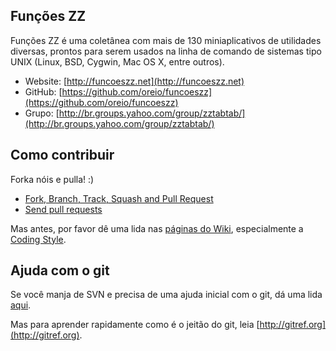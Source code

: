 ## Funções ZZ

Funções ZZ é uma coletânea com mais de 130 miniaplicativos de utilidades diversas, prontos para serem usados na linha de comando de sistemas tipo UNIX (Linux, BSD, Cygwin, Mac OS X, entre outros).

- Website: [http://funcoeszz.net](http://funcoeszz.net)
- GitHub: [https://github.com/oreio/funcoeszz](https://github.com/oreio/funcoeszz)
- Grupo: [http://br.groups.yahoo.com/group/zztabtab/](http://br.groups.yahoo.com/group/zztabtab/)


## Como contribuir

Forka nóis e pulla! :)

- [Fork, Branch, Track, Squash and Pull Request](http://gun.io/blog/how-to-github-fork-branch-and-pull-request/)
- [Send pull requests](http://help.github.com/send-pull-requests/)

Mas antes, por favor dê uma lida nas [páginas do Wiki](https://github.com/oreio/funcoeszz/wiki/_pages), especialmente a [Coding Style](https://github.com/oreio/funcoeszz/wiki/Coding-Style).


## Ajuda com o git

Se você manja de SVN e precisa de uma ajuda inicial com o git, dá uma lida [aqui](https://git.wiki.kernel.org/articles/g/i/t/GitSvnCrashCourse_512d.html).

Mas para aprender rapidamente como é o jeitão do git, leia [http://gitref.org](http://gitref.org).